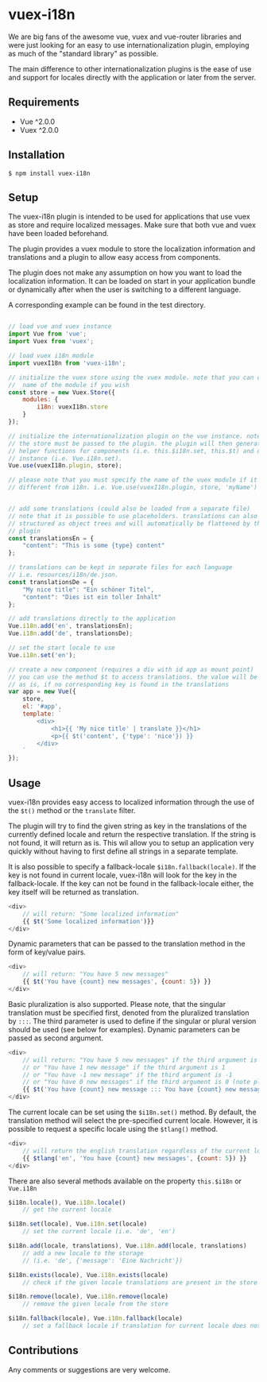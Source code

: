 # vuex-i18n
We are big fans of the awesome vue, vuex and vue-router libraries and were just
looking for an easy to use internationalization plugin, employing as much of
the "standard library" as possible.

The main difference to other internationalization plugins is the ease of use
and support for locales directly with the application or later from the server.

## Requirements
- Vue ^2.0.0
- Vuex ^2.0.0

## Installation
```
$ npm install vuex-i18n
```

## Setup
The vuex-i18n plugin is intended to be used for applications that use vuex as
store and require localized messages. Make sure that both vue and vuex have
been loaded beforehand.

The plugin provides a vuex module to store the localization information and
translations and a plugin to allow easy access from components.

The plugin does not make any assumption on how you want to load the localization
information. It can be loaded on start in your application bundle or dynamically
after when the user is switching to a different language.

A corresponding example can be found in the test directory.

```javascript

// load vue and vuex instance
import Vue from 'vue';
import Vuex from 'vuex';

// load vuex i18n module
import vuexI18n from 'vuex-i18n';

// initialize the vuex store using the vuex module. note that you can change the
//  name of the module if you wish
const store = new Vuex.Store({
	modules: {
		i18n: vuexI18n.store
	}
});

// initialize the internationalization plugin on the vue instance. note that
// the store must be passed to the plugin. the plugin will then generate some
// helper functions for components (i.e. this.$i18n.set, this.$t) and on the vue
// instance (i.e. Vue.i18n.set).
Vue.use(vuexI18n.plugin, store);

// please note that you must specify the name of the vuex module if it is
// different from i18n. i.e. Vue.use(vuexI18n.plugin, store, 'myName')


// add some translations (could also be loaded from a separate file)
// note that it is possible to use placeholders. translations can also be
// structured as object trees and will automatically be flattened by the the
// plugin
const translationsEn = {
	"content": "This is some {type} content"
};

// translations can be kept in separate files for each language
// i.e. resources/i18n/de.json.
const translationsDe = {
	"My nice title": "Ein schöner Titel",
	"content": "Dies ist ein toller Inhalt"
};

// add translations directly to the application
Vue.i18n.add('en', translationsEn);
Vue.i18n.add('de', translationsDe);

// set the start locale to use
Vue.i18n.set('en');

// create a new component (requires a div with id app as mount point)
// you can use the method $t to access translations. the value will be returned
// as is, if no corresponding key is found in the translations
var app = new Vue({
	store,
	el: '#app',
	template: `
		<div>
			<h1>{{ 'My nice title' | translate }}</h1>
			<p>{{ $t('content', {'type': 'nice'}) }}
		</div>
	`
});

```

## Usage
vuex-i18n provides easy access to localized information through the use of
the `$t()` method or the `translate` filter.

The plugin will try to find the given string as key in the translations of the
currently defined locale and return the respective translation. If the string
is not found, it will return as is. This wil allow you to setup an application 
very quickly without having to first define all strings in a separate template.

It is also possible to specify a fallback-locale `$i18n.fallback(locale)`. If 
the key is not found in current locale, vuex-i18n will look for the key in the 
fallback-locale. If the key can not be found in the fallback-locale either, 
the key itself will be returned as translation.

```javascript
<div>
	// will return: "Some localized information"
	{{ $t('Some localized information')}}
</div>

```

Dynamic parameters that can be passed to the translation method in the form of 
key/value pairs.

```javascript
<div>
	// will return: "You have 5 new messages"
	{{ $t('You have {count} new messages', {count: 5}) }}
</div>
```

Basic pluralization is also supported. Please note, that the singular translation 
must be specified first, denoted from the pluralized translation by `:::`.
The third parameter is used to define if the singular or plural version should be 
used (see below for examples). Dynamic parameters can be passed as second argument.

```javascript
<div>
	// will return: "You have 5 new messages" if the third argument is 5"
	// or "You have 1 new message" if the third argument is 1
	// or "You have -1 new message" if the third argument is -1
	// or "You have 0 new messages" if the third argument is 0 (note pluralized version)
	{{ $t('You have {count} new message ::: You have {count} new messages', {count: 5}, 5) }}
</div>
```

The current locale can be set using the `$i18n.set()` method. By default, the 
translation method will select the pre-specified current locale. However, it is
possible to request a specific locale using the `$tlang()` method.

```javascript
<div>
	// will return the english translation regardless of the current locale
	{{ $tlang('en', 'You have {count} new messages', {count: 5}) }}
</div>
```

There are also several methods available on the property `this.$i18n` or `Vue.i18n`

```javascript
$i18n.locale(), Vue.i18n.locale()		
	// get the current locale

$i18n.set(locale), Vue.i18n.set(locale)
	// set the current locale (i.e. 'de', 'en')

$i18n.add(locale, translations), Vue.i18n.add(locale, translations)
	// add a new locale to the storage
	// (i.e. 'de', {'message': 'Eine Nachricht'})

$i18n.exists(locale), Vue.i18n.exists(locale)
	// check if the given locale translations are present in the store

$i18n.remove(locale), Vue.i18n.remove(locale)
	// remove the given locale from the store

$i18n.fallback(locale), Vue.i18n.fallback(locale)
	// set a fallback locale if translation for current locale does not exist
```

## Contributions
Any comments or suggestions are very welcome.
